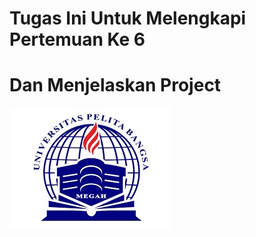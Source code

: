 # **Tugas Ini Untuk Melengkapi Pertemuan Ke 6**

# Dan Menjelaskan Project 

![logo](foto/logo.JPG) 

